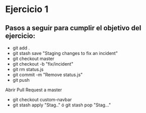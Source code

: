 # Ejercicio 1
## Pasos a seguir para cumplir el objetivo del ejercicio:
- git add .
- git stash save "Staging changes to fix an incident"
- git checkout master
- git checkout -b "fix/incident"
- git rm status.js
- git commit -m "Remove status.js"
- git push

Abrir Pull Request a master

- git checkout custom-navbar
- git stash apply "Stag.." ó git stash pop "Stag..."